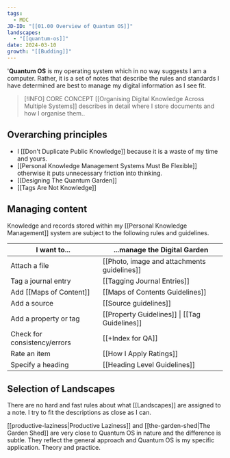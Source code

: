 ```yaml
---
tags:
  - MOC
JD-ID: "[[01.00 Overview of Quantum OS]]"
landscapes:
  - "[[quantum-os]]"
date: 2024-03-10
growth: "[[Budding]]"
---
```

'**Quantum OS** is my operating system which in no way suggests I am a computer. Rather, it is a set of notes that describe the rules and standards I have determined are best to manage my digital information as I see fit. 

> [!INFO] CORE CONCEPT
> [[Organising Digital Knowledge Across Multiple Systems]] describes in detail where I store documents and how I organise them..

## Overarching principles

- I [[Don't Duplicate Public Knowledge]] because it is a waste of my time and yours.
- [[Personal Knowledge Management Systems Must Be Flexible]] otherwise it puts unnecessary friction into thinking.
- [[Designing The Quantum Garden]]
- [[Tags Are Not Knowledge]]
## Managing content
Knowledge and records stored within my [[Personal Knowledge Management]] system are subject to the following rules and guidelines.

| I want to...                 | ...manage the Digital Garden                  |
| ---------------------------- | --------------------------------------------- |
| Attach a file                | [[Photo, image and attachments guidelines]]   |
| Tag a journal entry          | [[Tagging Journal Entries]]                   |
| Add [[Maps of Content]]      | [[Maps of Contents Guidelines]]               |
| Add a source                 | [[Source guidelines]]                         |
| Add a property or tag        | [[Property Guidelines]] \| [[Tag Guidelines]] |
| Check for consistency/errors | [[+Index for QA]]                             |
| Rate an item                 | [[How I Apply Ratings]]                       |
| Specify a heading            | [[Heading Level Guidelines]]                  |
## Selection of Landscapes
There are no hard and fast rules about what [[Landscapes]] are assigned to a note. I try to fit the descriptions as close as I can.

[[productive-laziness|Productive Laziness]] and [[the-garden-shed|The Garden Shed]] are very close to Quantum OS in nature and the difference is subtle. They reflect the general approach and Quantum OS is my specific application. Theory and practice.